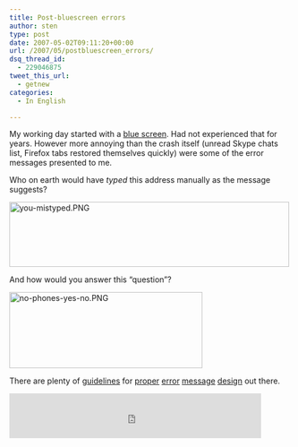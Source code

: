 ```yaml
---
title: Post-bluescreen errors
author: sten
type: post
date: 2007-05-02T09:11:20+00:00
url: /2007/05/postbluescreen_errors/
dsq_thread_id:
  - 229046875
tweet_this_url:
  - getnew
categories:
  - In English

---
```

My working day started with a [blue screen][1]. Had not experienced that for years. However more annoying than the crash itself (unread Skype chats list, Firefox tabs restored themselves quickly) were some of the error messages presented to me.

Who on earth would have _typed_ this address manually as the message suggests?

[<img alt="you-mistyped.PNG" src="http://sten.tamkivi.com/pictures/you-mistyped-thumb.PNG" width="500" height="116" />][2]

And how would you answer this &#8220;question&#8221;?

<img alt="no-phones-yes-no.PNG" src="http://sten.tamkivi.com/pictures/no-phones-yes-no.PNG" width="345" height="136" />

There are plenty of [guidelines][3] for [proper][4] [error][5] [message][6] [design][7] out there.

<iframe src="http://www.facebook.com/plugins/like.php?href=http%3A%2F%2Fsten.tamkivi.com%2F2007%2F05%2Fpostbluescreen_errors%2F&layout=standard&show_faces=true&width=450&action=like&colorscheme=light&height=80" scrolling="no" frameborder="0" style="border:none; overflow:hidden; width:450px; height:80px;" allowTransparency="true"></iframe>

 [1]: http://en.wikipedia.org/wiki/Blue_Screen_of_Death
 [2]: http://sten.tamkivi.com/pictures/you-mistyped.PNG
 [3]: http://www.tnl.net/blog/2003/06/23/usability-101-errors/
 [4]: http://www.experoinc.com/resources/papers/2005-06-ErrorMsgs.htm
 [5]: http://www.useit.com/alertbox/20010624.html
 [6]: http://www.stcsig.org/usability/newsletter/9801-errormessages.html
 [7]: http://en.wikipedia.org/wiki/Design_of_error_messages